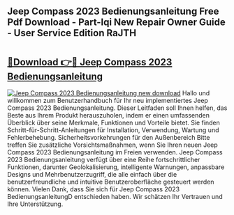 ## Jeep Compass 2023 Bedienungsanleitung Free Pdf Download - Part-Iqi New Repair Owner Guide - User Service Edition RaJTH

# <h2><a href="http://df22qz.blite.top/?on=Jeep+Compass+2023+Bedienungsanleitung">🔗Download 👉🔴 Jeep Compass 2023 Bedienungsanleitung</a></h2>

[![Jeep Compass 2023 Bedienungsanleitung new download](https://i.imgur.com/lujVjoI.png)](http://df22qz.blite.top/?on=Jeep+Compass+2023+Bedienungsanleitung)
Hallo und willkommen zum Benutzerhandbuch für Ihr neu implementiertes Jeep Compass 2023 Bedienungsanleitung. Dieser Leitfaden soll Ihnen helfen, das Beste aus Ihrem Produkt herauszuholen, indem er einen umfassenden Überblick über seine Merkmale, Funktionen und Vorteile bietet. Sie finden Schritt-für-Schritt-Anleitungen für Installation, Verwendung, Wartung und Fehlerbehebung. Sicherheitsvorkehrungen für den Außenbereich Bitte treffen Sie zusätzliche Vorsichtsmaßnahmen, wenn Sie Ihren neuen Jeep Compass 2023 Bedienungsanleitung im Freien verwenden. Jeep Compass 2023 Bedienungsanleitung verfügt über eine Reihe fortschrittlicher Funktionen, darunter Geolokalisierung, intelligente Warnungen, anpassbare Designs und Mehrbenutzerzugriff, die alle einfach über die benutzerfreundliche und intuitive Benutzeroberfläche gesteuert werden können. Vielen Dank, dass Sie sich für Jeep Compass 2023 BedienungsanleitungD entschieden haben. Wir schätzen Ihr Vertrauen und Ihre Unterstützung.
